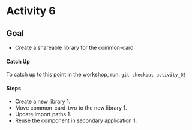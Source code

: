 # Activity 6

## Goal
- Create a shareable library for the common-card

#### Catch Up
To catch up to this point in the workshop, run:
  `git checkout activity_05`

#### Steps
- Create a new library
    1. 
- Move common-card-two to the new library
    1. 
- Update import paths
    1. 
- Reuse the component in secondary application
    1. 
